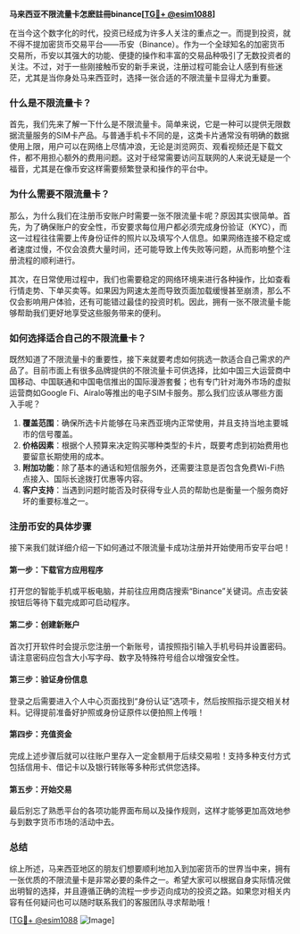 **马来西亚不限流量卡怎麽註冊binance[[TG💪+ @esim1088](https://t.me/s/esim1088)]**

在当今这个数字化的时代，投资已经成为许多人关注的重点之一。而提到投资，就不得不提加密货币交易平台——币安（Binance）。作为一个全球知名的加密货币交易所，币安以其强大的功能、便捷的操作和丰富的交易品种吸引了无数投资者的关注。不过，对于一些刚接触币安的新手来说，注册过程可能会让人感到有些迷茫，尤其是当你身处马来西亚时，选择一张合适的不限流量卡显得尤为重要。

### 什么是不限流量卡？

首先，我们先来了解一下什么是不限流量卡。简单来说，它是一种可以提供无限数据流量服务的SIM卡产品。与普通手机卡不同的是，这类卡片通常没有明确的数据使用上限，用户可以在网络上尽情冲浪，无论是浏览网页、观看视频还是下载文件，都不用担心额外的费用问题。这对于经常需要访问互联网的人来说无疑是一个福音，尤其是在像币安这样需要频繁登录和操作的平台中。

### 为什么需要不限流量卡？

那么，为什么我们在注册币安账户时需要一张不限流量卡呢？原因其实很简单。首先，为了确保账户的安全性，币安要求每位用户都必须完成身份验证（KYC），而这一过程往往需要上传身份证件的照片以及填写个人信息。如果网络连接不稳定或者速度过慢，不仅会浪费大量时间，还可能导致上传失败等问题，从而影响整个注册流程的顺利进行。

其次，在日常使用过程中，我们也需要稳定的网络环境来进行各种操作，比如查看行情走势、下单买卖等。如果因为网速太差而导致页面加载缓慢甚至崩溃，那么不仅会影响用户体验，还有可能错过最佳的投资时机。因此，拥有一张不限流量卡能够帮助我们更好地享受这些服务带来的便利。

### 如何选择适合自己的不限流量卡？

既然知道了不限流量卡的重要性，接下来就要考虑如何挑选一款适合自己需求的产品了。目前市面上有很多品牌提供的不限流量卡可供选择，比如中国三大运营商中国移动、中国联通和中国电信推出的国际漫游套餐；也有专门针对海外市场的虚拟运营商如Google Fi、Airalo等推出的电子SIM卡服务。那么我们应该从哪些方面入手呢？

1. **覆盖范围**：确保所选卡片能够在马来西亚境内正常使用，并且支持当地主要城市的信号覆盖。
2. **价格因素**：根据个人预算来决定购买哪种类型的卡片，既要考虑到初始费用也要留意长期使用的成本。
3. **附加功能**：除了基本的通话和短信服务外，还需要注意是否包含免费Wi-Fi热点接入、国际长途拨打优惠等内容。
4. **客户支持**：当遇到问题时能否及时获得专业人员的帮助也是衡量一个服务商好坏的重要标准之一。

### 注册币安的具体步骤

接下来我们就详细介绍一下如何通过不限流量卡成功注册并开始使用币安平台吧！

#### 第一步：下载官方应用程序
打开您的智能手机或平板电脑，并前往应用商店搜索“Binance”关键词。点击安装按钮后等待下载完成即可启动程序。

#### 第二步：创建新账户
首次打开软件时会提示您注册一个新账号，请按照指引输入手机号码并设置密码。请注意密码应包含大小写字母、数字及特殊符号组合以增强安全性。

#### 第三步：验证身份信息
登录之后需要进入个人中心页面找到“身份认证”选项卡，然后按照指示提交相关材料。记得提前准备好护照或身份证原件以便拍照上传哦！

#### 第四步：充值资金
完成上述步骤后就可以往账户里存入一定金额用于后续交易啦！支持多种支付方式包括信用卡、借记卡以及银行转账等多种形式供您选择。

#### 第五步：开始交易
最后别忘了熟悉平台的各项功能界面布局以及操作规则，这样才能够更加高效地参与到数字货币市场的活动中去。

### 总结

综上所述，马来西亚地区的朋友们想要顺利地加入到加密货币的世界当中来，拥有一张优质的不限流量卡是非常必要的条件之一。希望大家可以根据自身实际情况做出明智的选择，并且遵循正确的流程一步步迈向成功的投资之路。如果您对相关内容有任何疑问也可以随时联系我们的客服团队寻求帮助哦！

[[TG💪+ @esim1088](https://t.me/s/esim1088) ![Image](https://i.postimg.cc/4NQfJmqS/Snipaste-2025-05-13-00-14-12.png)]